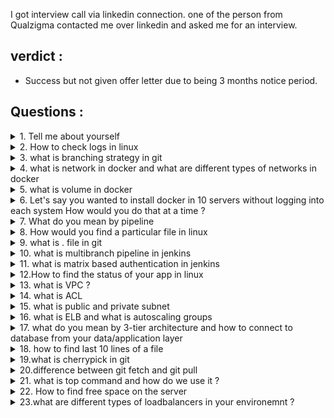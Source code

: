 I got interview call via linkedin connection. one of the person from Qualzigma contacted me over linkedin and asked me for an interview.

verdict :
--------
- Success but not given offer letter due to being 3 months notice period.

Questions :
------------

<details><summary>1. Tell me about yourself </summary> Hi My name</details>
<details><summary>2. How to check logs in linux </summary></details>
<details><summary>3. what is branching strategy in git  </summary></details>
<details><summary>4. what is network in docker and what are different types of networks in docker </summary></details>
<details><summary> 5. what is volume in docker</summary></details>
<details><summary> 6. Let's say you wanted to install docker in 10 servers without logging into each system How would you do that at a time ? </summary></details>
<details><summary> 7. What do you mean by pipeline </summary></details>
<details><summary> 8. How would you find a particular file in linux </summary></details>
<details><summary> 9. what is . file in git</summary></details>
<details><summary>10. what is multibranch pipeline in jenkins </summary></details>
<details><summary> 11. what is matrix based authentication in jenkins</summary></details>
<details><summary>12.How to find the status of your app in linux </summary></details>
<details><summary> 13. what is VPC ?</summary></details>
<details><summary> 14. what is ACL </summary></details>
<details><summary>15. what is public and private subnet </summary></details>
<details><summary> 16. what is ELB and what is autoscaling groups </summary></details>
<details><summary> 17. what do you mean by 3-tier architecture and how to connect to database from your data/application layer </summary></details>
<details><summary>18. how to find last 10 lines of a file </summary></details>
<details><summary>19.what is cherrypick in git  </summary></details>
<details><summary> 20.difference between git fetch and git pull </summary></details>
<details><summary> 21. what is top command and how do we use it ?</summary></details>
<details><summary>22. How to find free space on the server </summary></details>
<details><summary>23.what are different types of loadbalancers in your environemnt ?</summary></details>
